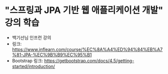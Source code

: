 # "스프링과 JPA 기반 웹 애플리케이션 개발" 강의 학습
- 백기선님 인프런 강의
- 링크: https://www.inflearn.com/course/%EC%8A%A4%ED%94%84%EB%A7%81-JPA-%EC%9B%B9%EC%95%B1
- Bootstrap 링크: https://getbootstrap.com/docs/4.5/getting-started/introduction/